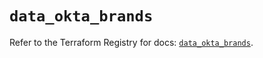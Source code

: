 # `data_okta_brands`

Refer to the Terraform Registry for docs: [`data_okta_brands`](https://registry.terraform.io/providers/okta/okta/4.10.0/docs/data-sources/brands).
